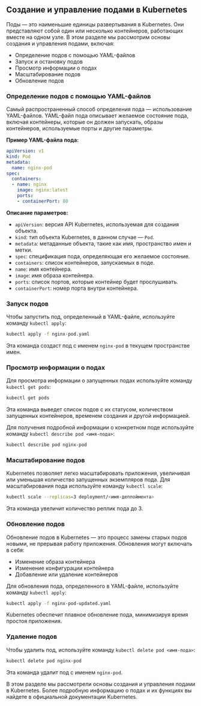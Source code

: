 ## Создание и управление подами в Kubernetes

Поды — это наименьшие единицы развертывания в Kubernetes. Они представляют собой один или несколько контейнеров, работающих вместе на одном узле. В этом разделе мы рассмотрим основы создания и управления подами, включая:

* Определение подов с помощью YAML-файлов
* Запуск и остановку подов
* Просмотр информации о подах
* Масштабирование подов
* Обновление подов

### Определение подов с помощью YAML-файлов

Самый распространенный способ определения пода — использование YAML-файлов. YAML-файл пода описывает желаемое состояние пода, включая контейнеры, которые он должен запускать, образы контейнеров, используемые порты и другие параметры.

**Пример YAML-файла пода:**

```yaml
apiVersion: v1
kind: Pod
metadata:
  name: nginx-pod
spec:
  containers:
  - name: nginx
    image: nginx:latest
    ports:
    - containerPort: 80
```

**Описание параметров:**

* `apiVersion`: версия API Kubernetes, используемая для создания объекта.
* `kind`: тип объекта Kubernetes, в данном случае — `Pod`.
* `metadata`: метаданные объекта, такие как имя, пространство имен и метки.
* `spec`: спецификация пода, определяющая его желаемое состояние.
* `containers`: список контейнеров, запускаемых в поде.
* `name`: имя контейнера.
* `image`: имя образа контейнера.
* `ports`: список портов, которые контейнер будет прослушивать.
* `containerPort`: номер порта внутри контейнера.

### Запуск подов

Чтобы запустить под, определенный в YAML-файле, используйте команду `kubectl apply`:

```bash
kubectl apply -f nginx-pod.yaml
```

Эта команда создаст под с именем `nginx-pod` в текущем пространстве имен. 

### Просмотр информации о подах

Для просмотра информации о запущенных подах используйте команду `kubectl get pods`:

```bash
kubectl get pods
```

Эта команда выведет список подов с их статусом, количеством запущенных контейнеров, временем создания и другой информацией.

Для получения подробной информации о конкретном поде используйте команду `kubectl describe pod <имя-пода>`:

```bash
kubectl describe pod nginx-pod
```

### Масштабирование подов

Kubernetes позволяет легко масштабировать приложения, увеличивая или уменьшая количество запущенных экземпляров пода. Для масштабирования пода используйте команду `kubectl scale`:

```bash
kubectl scale --replicas=3 deployment/<имя-деплоймента> 
```

Эта команда увеличит количество реплик пода до 3. 

### Обновление подов

Обновление подов в Kubernetes — это процесс замены старых подов новыми, не прерывая работу приложения. Обновления могут включать в себя:

* Изменение образа контейнера
* Изменение конфигурации контейнера
* Добавление или удаление контейнеров

Для обновления пода, определенного в YAML-файле, используйте команду `kubectl apply`:

```bash
kubectl apply -f nginx-pod-updated.yaml
```

Kubernetes обеспечит плавное обновление пода, минимизируя время простоя приложения.

### Удаление подов

Чтобы удалить под, используйте команду `kubectl delete pod <имя-пода>`:

```bash
kubectl delete pod nginx-pod
```

Эта команда удалит под с именем `nginx-pod`.

В этом разделе мы рассмотрели основы создания и управления подами в Kubernetes. Более подробную информацию о подах и их функциях вы найдете в официальной документации Kubernetes. 

